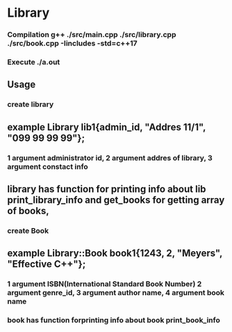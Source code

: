 # Library

### Compilation  g++ ./src/main.cpp ./src/library.cpp ./src/book.cpp -Iincludes -std=c++17
### Execute ./a.out

## Usage

### create library
## example Library lib1{admin_id, "Addres 11/1", "099 99 99 99"};  
### 1 argument administrator id, 2 argument addres of library, 3 argument constact info
## library has  function for printing info about lib print_library_info and get_books for getting array of books, 

### create Book 
## example  Library::Book book1{1243, 2, "Meyers", "Effective C++"};
### 1 argument ISBN(International Standard Book Number) 2 argument genre_id, 3 argument author name,  4 argument book name
### book has function forprinting info about book  print_book_info 




